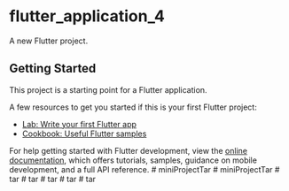 # flutter_application_4

A new Flutter project.

## Getting Started

This project is a starting point for a Flutter application.

A few resources to get you started if this is your first Flutter project:

- [Lab: Write your first Flutter app](https://docs.flutter.dev/get-started/codelab)
- [Cookbook: Useful Flutter samples](https://docs.flutter.dev/cookbook)

For help getting started with Flutter development, view the
[online documentation](https://docs.flutter.dev/), which offers tutorials,
samples, guidance on mobile development, and a full API reference.
#   m i n i P r o j e c t T a r  
 #   m i n i P r o j e c t T a r  
 #   t a r  
 #   t a r  
 #   t a r  
 #   t a r  
 #   t a r  
 
